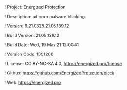 ! Project: Energized Protection

! Description: ad.porn.malware blocking.

! Version: 6.21.0325.21.05.139.12

! Build Version: 21.05.139.12

! Build Date: Wed, 19 May 21 12:00:41

! Version Code: 1391200

! License: CC BY-NC-SA 4.0, https://energized.pro/license

! Github: https://github.com/EnergizedProtection/block

! Web: https://energized.pro
